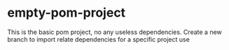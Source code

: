 # empty-pom-project
This is the basic pom project, no any useless dependencies. Create a new branch to import relate dependencies for a specific project use
